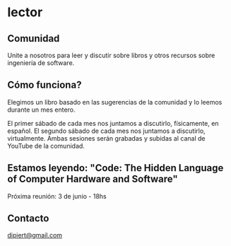 # lector

## Comunidad

Unite a nosotros para leer y discutir sobre libros y otros recursos sobre ingeniería de software.

## Cómo funciona?

Elegimos un libro basado en las sugerencias de la comunidad y lo leemos durante un mes entero.

El primer sábado de cada mes nos juntamos a discutirlo, físicamente, en español.
El segundo sábado de cada mes nos juntamos a discutirlo, virtualmente. 
Ambas sesiones serán grabadas y subidas al canal de YouTube de la comunidad.

## Estamos leyendo: "Code: The Hidden Language of Computer Hardware and Software"
Próxima reunión: 3 de junio - 18hs

## Contacto
dipiert@gmail.com
